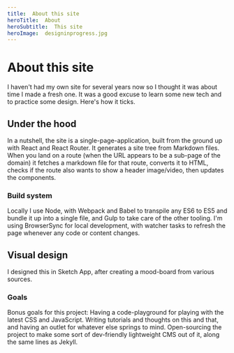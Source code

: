 ```yaml
---
title:  About this site
heroTitle:  About
heroSubtitle:  This site
heroImage:  designinprogress.jpg
---
```



# **About** this site

I haven't had my own site for several years now so I thought it was about time I made a fresh one. It was a good excuse to learn some new tech and to practice some design. Here's how it ticks.

## **Under** the hood ##

In a nutshell, the site is a single-page-application, built from the ground up with React and React Router. It generates a site tree from Markdown files. When you land on a route (when the URL appears to be a sub-page of the domain) it fetches a markdown file for that route, converts it to HTML, checks if the route also wants to show a header image/video, then updates the components.


### Build system ###

Locally I use Node, with Webpack and Babel to transpile any ES6 to ES5 and bundle it up into a single file, and Gulp to take care of the other tooling. I'm using BrowserSync for local development, with watcher tasks to refresh the page whenever any code or content changes.

## **Visual design** ##

I designed this in Sketch App, after creating a mood-board from various sources.



### Goals ###

Bonus goals for this project: Having a code-playground for playing with the latest CSS and JavaScript. Writing tutorials and thoughts on this and that, and having an outlet for whatever else springs to mind. Open-sourcing the project to make some sort of dev-friendly lightweight CMS out of it, along the same lines as Jekyll.
